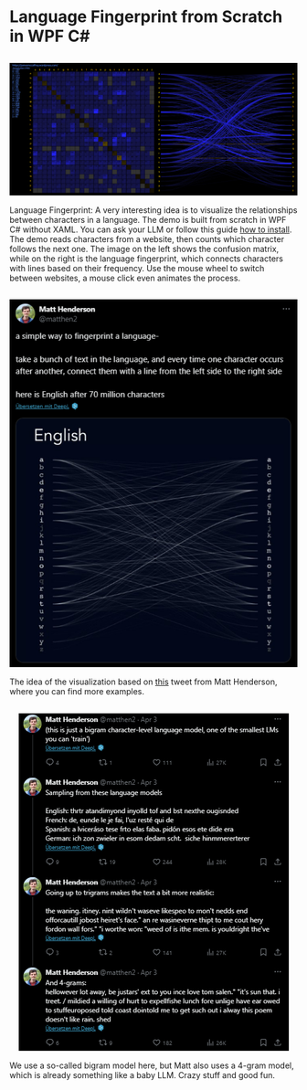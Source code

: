 # Language Fingerprint from Scratch in WPF C#

##

<p align="center">
    <img src="https://github.com/grensen/language_fingerprint/blob/main/figures/language_fingerprint_intro.png" >
</p>

Language Fingerprint: A very interesting idea is to visualize the relationships between characters in a language. The demo is built from scratch in WPF C# without XAML. 
You can ask your LLM or follow this guide [how to install](https://github.com/grensen/custom_connect?tab=readme-ov-file#installation). 
The demo reads characters from a website, then counts which character follows the next one. The image on the left shows the confusion matrix, while on the right is the language fingerprint, which connects characters with lines based on their frequency. 
Use the mouse wheel to switch between websites, a mouse click even animates the process.

##

<p align="center">
    <img src="https://github.com/grensen/language_fingerprint/blob/main/figures/language_fingerprint_tweet.png" >
</p>

The idea of the visualization based on [this](https://x.com/matthen2/status/1775531115874246837) tweet from Matt Henderson, where you can find more examples.

##

<p align="center">
    <img src="https://github.com/grensen/language_fingerprint/blob/main/figures/n_gram_model.png" >
</p>

We use a so-called bigram model here, but Matt also uses a 4-gram model, which is already something like a baby LLM. Crazy stuff and good fun.

